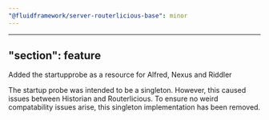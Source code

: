 ```yaml
---
"@fluidframework/server-routerlicious-base": minor
---
```

---
"section": feature
---

Added the startupprobe as a resource for Alfred, Nexus and Riddler

The startup probe was intended to be a singleton. However, this caused issues between Historian and Routerlicious. To ensure no weird compatability issues arise, this singleton implementation has been removed.
